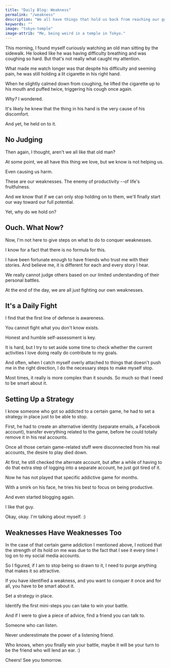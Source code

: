 ```yaml
---
title: "Daily Blog: Weakness"
permalink: "/weakness"
description: "We all have things that hold us back from reaching our goals."
keywords: ""
image: "tokyo-temple"
image-attrib: "Me, being weird in a temple in Tokyo."
---
```


This morning, I found myself curiously watching an old man sitting by the sidewalk. He looked like he was having difficulty breathing and was coughing so hard. But that's not really what caught my attention.

What made me watch longer was that despite his difficulty and seeming pain, he was still holding a lit cigarette in his right hand.<!--more-->

When he slightly calmed down from coughing, he lifted the cigarette up to his mouth and puffed twice, triggering his cough once again.

*Why?* I wondered.

It's likely he knew that the thing in his hand is the very cause of his discomfort.

And yet, he held on to it.

## No Judging

Then again, I thought, aren't we all like that old man?

At some point, we all have this thing we love, but we know is not helping us.

Even causing us harm.

These are our weaknesses. The enemy of productivity --of life's fruitfulness.

And we know that if we can only stop holding on to them, we'll finally start our way toward our full potential.

Yet, why do we hold on?

## Ouch. What Now?

Now, I'm not here to give steps on what to do to conquer weaknesses.

I know for a fact that there is no formula for this.

I have been fortunate enough to have friends who trust me with their stories. And believe me, it is different for each and every story I hear.

We really cannot judge others based on our limited understanding of their personal battles.

At the end of the day, we are all just fighting  our own weaknesses.

## It's a Daily Fight

I find that the first line of defense is awareness.

You cannot fight what you don't know exists.

Honest and humble self-assessment is key.

It is hard, but I try to set aside some time to check whether the current activities I love doing really do contribute to my goals.

And often, when I catch myself overly attached to things that doesn't push me in the right direction, I do the necessary steps to make myself stop.

Most times, it really is more complex than it sounds. So much so that I need to be smart about it.

## Setting Up a Strategy

I know someone who got so addicted to a certain game, he had to set a strategy in place just to be able to stop.

First, he had to create an alternative identity (separate emails, a Facebook account), transfer everything related to the game, before he could totally remove it in his real accounts.

Once all those certain game-related stuff were disconnected from his real accounts, the desire to play died down.

At first, he still checked the alternate account, but after a while of having to do that extra step of logging into a separate account, he just got tired of it.

Now he has not played that specific addictive game for months.

With a smirk on his face, he tries his best to focus on being productive.

And even started blogging again.

I like that guy.

Okay, okay. I'm talking about myself. :)

## Weaknesses Have Weaknesses Too

In the case of that certain game addiction I mentioned above, I noticed that the strength of its hold on me was due to the fact that I see it every time I log on to my social media accounts.

So I figured, if I am to stop being so drawn to it, I need to purge anything that makes it so attractive.

If you have identified a weakness, and you want to conquer it once and for all, you have to be smart about it.

Set a strategy in place.

Identify the first mini-steps you can take to win your battle.

And if I were to give a piece of advice, find a friend you can talk to.

Someone who can listen.

Never underestimate the power of a listening friend.

Who knows, when you finally win your battle, maybe it will be your turn to be the friend who will lend an ear. :)

Cheers! See you tomorrow.

